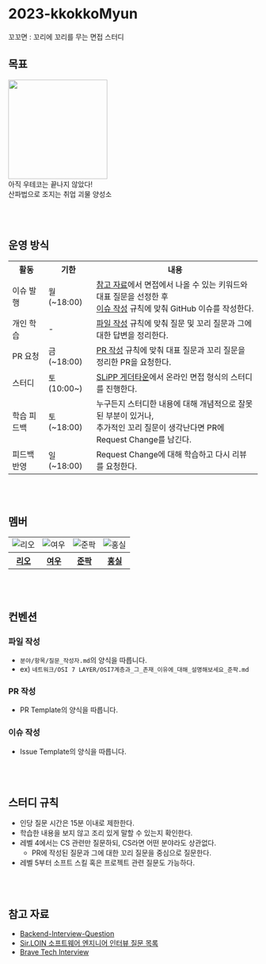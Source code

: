 # 2023-kkokkoMyun

꼬꼬면 : 꼬리에 꼬리를 무는 면접 스터디

## 목표

<img src="https://mblogthumb-phinf.pstatic.net/20140318_232/yean5rang_1395112096981qurV2_JPEG/%C0%CC%C1%A6%BA%CE%C5%CD_%C1%A4%B8%BB_%B0%F8%BA%CE%BB%D3%C0%CC%BE%DF.jpg?type=w2" width=200px>
<br> 아직 우테코는 끝나지 않았다!
<br> 산파법으로 조지는 취업 괴물 양성소

<br><br>

## 운영 방식

<table>
    <tr>
        <th>활동</th>
        <th>기한</th>
        <th>내용</th>
    </tr>
    <tr>
        <td>이슈 발행</td>
        <td>월 (~18:00) </td>
        <td>
            <a href="#참고-자료">참고 자료</a>에서 면접에서 나올 수 있는 키워드와 대표 질문을 선정한 후 <br>
            <a href="#이슈-작성">이슈 작성</a> 규칙에 맞춰 GitHub 이슈를 작성한다.
        </td>
    </tr>
    <tr>
        <td>개인 학습</td>
        <td> - </td>
        <td>
            <a href="#파일-작성">파일 작성</a> 규칙에 맞춰 질문 및 꼬리 질문과 그에 대한 답변을 정리한다.
        </td>
    </tr>
    <tr>
        <td>PR 요청</td>
        <td>금 (~18:00)</td>
        <td>
            <a href="#PR-작성">PR 작성</a> 규칙에 맞춰 대표 질문과 꼬리 질문을 정리한 PR을 요청한다.
        </td>
    </tr>
    <tr>
        <td>스터디</td>
        <td>토 (10:00~)</td>
        <td>
            <a href="https://app.gather.town/app/rlgHKPj38GyqLB9z/SLiPP">SLiPP 게더타운</a>에서 온라인 면접 형식의 스터디를 진행한다.
        </td>
    </tr>
    <tr>
        <td>학습 피드백</td>
        <td>토 (~18:00)</td>
        <td>
            누구든지 스터디한 내용에 대해 개념적으로 잘못된 부분이 있거나, <br>
            추가적인 꼬리 질문이 생각난다면 PR에 Request Change를 남긴다.
        </td>
    </tr>
    <tr>
        <td>피드백 반영</td>
        <td>일 (~18:00)</td>
        <td>
            Request Change에 대해 학습하고 다시 리뷰를 요청한다.
        </td>
    </tr>
</table>

<br><br>

## 멤버

<table>
    <tr>
        <!-- <td><img src="https://avatars.githubusercontent.com/u/77482065?v=4" alt="디노"></td> -->
        <td><img src="https://avatars.githubusercontent.com/u/89302528?v=4" alt="리오"></td>
        <td><img src="https://avatars.githubusercontent.com/u/95093193?v=4" alt="여우"></td>
        <td><img src="https://avatars.githubusercontent.com/u/112045553?v=4" alt="준팍"></td>
        <td><img src="https://avatars.githubusercontent.com/u/32128848?v=4" alt="홍실"></td>
    </tr>
    <tr>
        <!-- <th><a href="https://github.com/jjongwa">디노</a></th> -->
        <th><a href="https://github.com/Jaeyoung22">리오</a></th>
        <th><a href="https://github.com/BackFoxx">여우</a></th>
        <th><a href="https://github.com/junpakPark">준팍</a></th>
        <th><a href="https://github.com/hong-sile">홍실</a></th>
    </tr>
</table>

<br><br>

## 컨벤션

### 파일 작성

- `분야/항목/질문_작성자.md`의 양식을 따릅니다.
- ex) `네트워크/OSI 7 LAYER/OSI7계층과_그_존재_이유에_대해_설명해보세요_준팍.md`

### PR 작성

- PR Template의 양식을 따릅니다.

### 이슈 작성

- Issue Template의 양식을 따릅니다.

<br><br>

## 스터디 규칙

- 인당 질문 시간은 15분 이내로 제한한다.
- 학습한 내용을 보지 않고 조리 있게 말할 수 있는지 확인한다.
- 레벨 4에서는 CS 관련만 질문하되, CS라면 어떤 분야라도 상관없다.
  - PR에 작성된 질문과 그에 대한 꼬리 질문을 중심으로 질문한다.
- 레벨 5부터 소프트 스킬 혹은 프로젝트 관련 질문도 가능하다.

<br><br>

## 참고 자료

- [Backend-Interview-Question](https://github.com/ksundong/backend-interview-question#cs-%EA%B4%80%EB%A0%A8-%EC%A7%80%EC%8B%9D)
- [Sir.LOIN 소프트웨어 엔지니어 인터뷰 질문 목록](https://github.com/sirloin-dev/meatplatform/blob/master/job-description/interview-questions.adoc)
- [Brave Tech Interview](https://github.com/brave-people/brave-tech-interview#part1-%EC%9A%A9%EA%B0%90%ED%95%9C-%EC%A7%88%EB%AC%B8)
